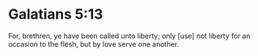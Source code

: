 # Galatians 5:13

For, brethren, ye have been called unto liberty; only [use] not liberty for an occasion to the flesh, but by love serve one another.